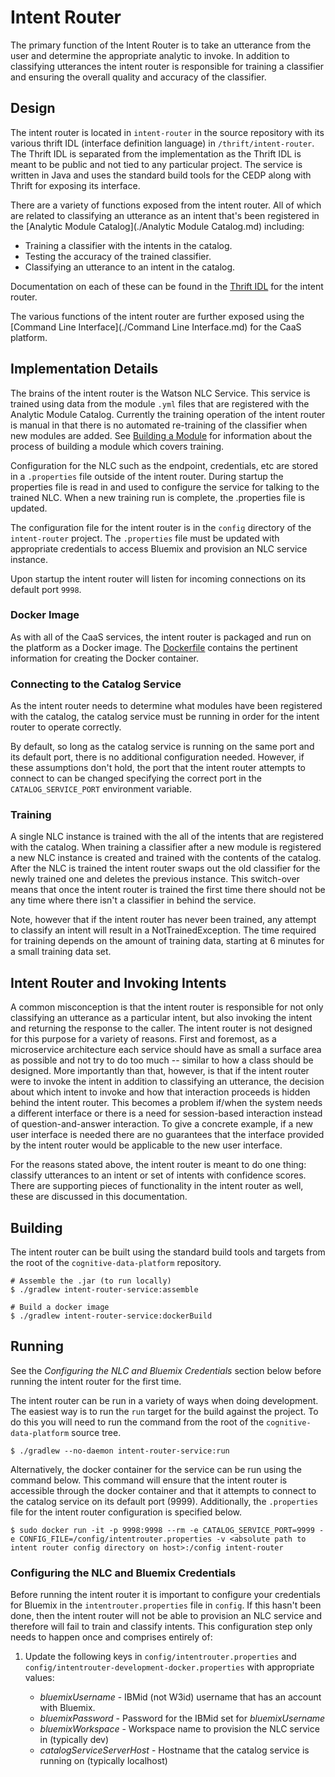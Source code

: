 # Intent Router

The primary function of the Intent Router is to take an utterance from the user and determine the appropriate analytic to invoke.  In addition to classifying utterances the intent router is responsible for training a classifier and ensuring the overall quality and accuracy of the classifier.


## Design

The intent router is located in `intent-router` in the source repository with its various thrift IDL (interface definition language) in `/thrift/intent-router`.  The Thrift IDL is separated from the implementation as the Thrift IDL is meant to be public and not tied to any particular project.  The service is written in Java and uses the standard build tools for the CEDP along with Thrift for exposing its interface.

There are a variety of functions exposed from the intent router.  All of which are related to classifying an utterance as an intent that's been registered in the [Analytic Module Catalog](./Analytic Module Catalog.md) including:

   * Training a classifier with the intents in the catalog.
   * Testing the accuracy of the trained classifier.
   * Classifying an utterance to an intent in the catalog.

Documentation on each of these can be found in the [Thrift IDL](/thrift/intent-router) for the intent router.

The various functions of the intent router are further exposed using the [Command Line Interface](./Command Line Interface.md) for the CaaS platform.

## Implementation Details

The brains of the intent router is the Watson NLC Service.  This service is trained using data from the module `.yml` files that are registered with the Analytic Module Catalog.  Currently the training operation of the intent router is manual in that there is no automated re-training of the classifier when new modules are added.  See [Building a Module](./Building%20a%20Module.md) for information about the process of building a module which covers training.

Configuration for the NLC such as the endpoint, credentials, etc are stored in a `.properties` file outside of the intent router.  During startup the properties file is read in and used to configure the service for talking to the trained NLC.  When a new training run is complete, the .properties file is updated.

The configuration file for the intent router is in the `config` directory of the `intent-router` project.  The `.properties` file must be updated with appropriate credentials to access Bluemix and provision an NLC service instance.

Upon startup the intent router will listen for incoming connections on its default port `9998`.

### Docker Image

As with all of the CaaS services, the intent router is packaged and run on the platform as a Docker image.  The [Dockerfile](/intent-router-service/Dockerfile) contains the pertinent information for creating the Docker container.

### Connecting to the Catalog Service

As the intent router needs to determine what modules have been registered with the catalog, the catalog service must be running in order for the intent router to operate correctly.  

By default, so long as the catalog service is running on the same port and its default port, there is no additional configuration needed.  However, if these assumptions don't hold, the port that the intent router attempts to connect to can be changed specifying the correct port in the `CATALOG_SERVICE_PORT` environment variable.

### Training

A single NLC instance is trained with the all of the intents that are registered with the catalog.  When training a classifier after a new module is registered a new NLC instance is created and trained with the contents of the catalog.  After the NLC is trained the intent router swaps out the old classifier for the newly trained one and deletes the previous instance.  This switch-over means that once the intent router is trained the first time there should not be any time where there isn't a classifier in behind the service.

Note, however that if the intent router has never been trained, any attempt to classify an intent will result in a NotTrainedException. The time required for training depends on the amount of training data, starting at 6 minutes for a small training data set.

## Intent Router and Invoking Intents

A common misconception is that the intent router is responsible for not only classifying an utterance as a particular intent, but also invoking the intent and returning the response to the caller.  The intent router is not designed for this purpose for a variety of reasons.  First and foremost, as a microservice architecture each service should have as small a surface area as possible and not try to do too much -- similar to how a class should be designed.  More importantly than that, however, is that if the intent router were to invoke the intent in addition to classifying an utterance, the decision about which intent to invoke and how that interaction proceeds is hidden behind the intent router.  This becomes a problem if/when the system needs a different interface or there is a need for session-based interaction instead of question-and-answer interaction.  To give a concrete example, if a new user interface is needed there are no guarantees that the interface provided by the intent router would be applicable to the new user interface.

For the reasons stated above, the intent router is meant to do one thing: classify utterances to an intent or set of intents with confidence scores.  There are supporting pieces of functionality in the intent router as well, these are discussed in this documentation.

## Building

The intent router can be built using the standard build tools and targets from the root of the `cognitive-data-platform` repository.

    # Assemble the .jar (to run locally)
    $ ./gradlew intent-router-service:assemble

    # Build a docker image
    $ ./gradlew intent-router-service:dockerBuild


## Running

See the *Configuring the NLC and Bluemix Credentials* section below before running the intent router for the first time.

The intent router can be run in a variety of ways when doing development.  The easiest way is to run the `run` target for the build against the project.  To do this you will need to run the command from the root of the `cognitive-data-platform` source tree.

    $ ./gradlew --no-daemon intent-router-service:run

Alternatively, the docker container for the service can be run using the command below.  This command will ensure that the intent router is accessible through the docker container and that it attempts to connect to the catalog service on its default port (9999).  Additionally, the `.properties` file for the intent router configuration is specified below.

    $ sudo docker run -it -p 9998:9998 --rm -e CATALOG_SERVICE_PORT=9999 -e CONFIG_FILE=/config/intentrouter.properties -v <absolute path to intent router config directory on host>:/config intent-router

### Configuring the NLC and Bluemix Credentials

Before running the intent router it is important to configure your credentials for Bluemix in the `intentrouter.properties` file in `config`.  If this hasn't been done, then the intent router will not be able to provision an NLC service and therefore will fail to train and classify intents.  This configuration step only needs to happen once and comprises entirely of:

1. Update the following keys in `config/intentrouter.properties` and `config/intentrouter-development-docker.properties` with appropriate values:

    * _bluemixUsername_ - IBMid (not W3id) username that has an account with Bluemix.
    * _bluemixPassword_ - Password for the IBMid set for _bluemixUsername_
    * _bluemixWorkspace_ - Workspace name to provision the NLC service in (typically dev)
    * _catalogServiceServerHost_ - Hostname that the catalog service is running on (typically localhost)
